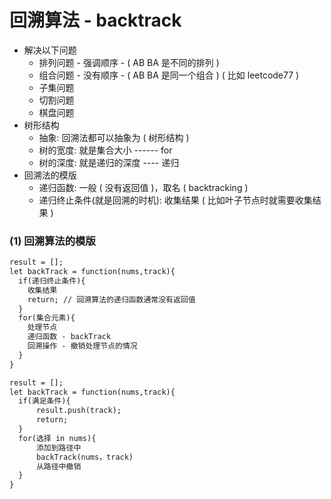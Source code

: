 # 回溯算法 - backtrack

- 解决以下问题
  - 排列问题 - 强调顺序 - ( AB BA 是不同的排列 )
  - 组合问题 - 没有顺序 - ( AB BA 是同一个组合 ) ( 比如 leetcode77 )
  - 子集问题
  - 切割问题
  - 棋盘问题
- 树形结构
  - 抽象: 回溯法都可以抽象为 ( 树形结构 )
  - 树的宽度: 就是集合大小 ------ for
  - 树的深度: 就是递归的深度 ---- 递归
- 回溯法的模版
  - 递归函数: 一般 ( 没有返回值 )，取名 ( backtracking )
  - 递归终止条件(就是回溯的时机): 收集结果 ( 比如叶子节点时就需要收集结果 )

### (1) 回溯算法的模版

```1
result = [];
let backTrack = function(nums,track){
  if(递归终止条件){
    收集结果
    return; // 回溯算法的递归函数通常没有返回值
  }
  for(集合元素){
    处理节点
    递归函数 - backTrack
    回溯操作 - 撤销处理节点的情况
  }
}
```

```2
result = [];
let backTrack = function(nums,track){
  if(满足条件){
      result.push(track);
      return;
  }
  for(选择 in nums){
      添加到路径中
      backTrack(nums，track)
      从路径中撤销
  }
}
```

